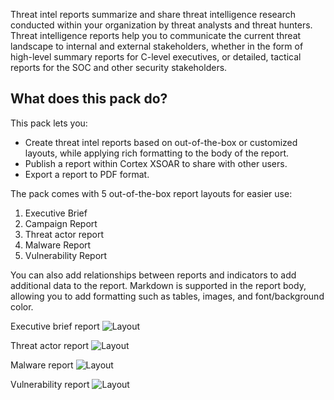 Threat intel reports summarize and share threat intelligence research conducted within your organization by threat analysts and threat hunters. Threat intelligence reports help you to communicate the current threat landscape to internal and external stakeholders, whether in the form of high-level summary reports for C-level executives, or detailed, tactical reports for the SOC and other security stakeholders.

## What does this pack do?

This pack lets you:
- Create threat intel reports based on out-of-the-box or customized layouts, while applying rich formatting to the body of the report.
- Publish a report within Cortex XSOAR to share with other users.
- Export a report to PDF format.

The pack comes with 5 out-of-the-box report layouts for easier use:
1. Executive Brief
2. Campaign Report
3. Threat actor report
4. Malware Report
5. Vulnerability Report

You can also add relationships between reports and indicators to add additional data to the report. Markdown is supported in the report body, allowing you to add formatting such as tables, images, and font/background color.

Executive brief report
![Layout](../doc_files/executive_brief.png)

Threat actor report
![Layout](../doc_files/threat_actor.png)

Malware report
![Layout](../doc_files//malware.png)

Vulnerability report
![Layout](../doc_files/vulnerability.png)
